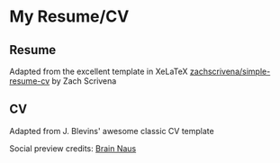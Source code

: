 # My Resume/CV

## Resume

Adapted from the excellent template in XeLaTeX [zachscrivena/simple-resume-cv](https://github.com/zachscrivena/simple-resume-cv) by Zach Scrivena

## CV

Adapted from J. Blevins' awesome classic CV template

Social preview credits: [Brain Naus]("https://unsplash.com/@bramnaus?utm_medium=referral&amp;utm_campaign=photographer-credit&amp;utm_content=creditBadge")
